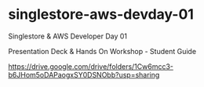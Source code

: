 # singlestore-aws-devday-01
Singlestore & AWS Developer Day 01

Presentation Deck & Hands On Workshop - Student Guide

https://drive.google.com/drive/folders/1Cw6mcc3-b6JHom5oDAPaogxSY0DSNObb?usp=sharing
